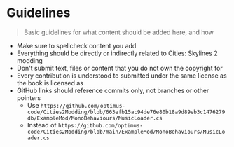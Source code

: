 # Guidelines

> Basic guidelines for what content should be added here, and how

- Make sure to spellcheck content you add
- Everything should be directly or indirectly related to Cities: Skylines 2 modding
- Don't submit text, files or content that you do not own the copyright for
- Every contribution is understood to submitted under the same license as the book is licensed as
- GitHub links should reference commits only, not branches or other pointers
    - Use `https://github.com/optimus-code/Cities2Modding/blob/663efb15ac94de76e80b18a9d89eb3c1476279db/ExampleMod/MonoBehaviours/MusicLoader.cs`
    - Instead of `https://github.com/optimus-code/Cities2Modding/blob/main/ExampleMod/MonoBehaviours/MusicLoader.cs`